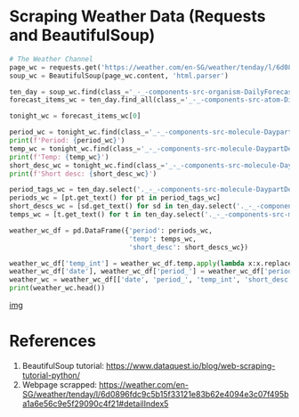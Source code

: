 # Scraping Weather Data (Requests and BeautifulSoup)

```python
# The Weather Channel
page_wc = requests.get('https://weather.com/en-SG/weather/tenday/l/6d0896fdc9c5b15f33121e83b62e4094e3c07f495ba1a6e56c9e5f29090c4f21#detailIndex5')
soup_wc = BeautifulSoup(page_wc.content, 'html.parser')

ten_day = soup_wc.find(class_='_-_-components-src-organism-DailyForecast-DailyForecast--DisclosureList--nosQS')
forecast_items_wc = ten_day.find_all(class_='_-_-components-src-atom-Disclosure-Disclosure--themeList--1Dz21')

tonight_wc = forecast_items_wc[0]

period_wc = tonight_wc.find(class_='_-_-components-src-molecule-DaypartDetails-DailyContent-DailyContent--daypartName--3emSU').get_text()
print(f'Period: {period_wc}')
temp_wc = tonight_wc.find(class_='_-_-components-src-molecule-DaypartDetails-DailyContent-DailyContent--temp--1s3a7').get_text()
print(f'Temp: {temp_wc}')
short_desc_wc = tonight_wc.find(class_='_-_-components-src-molecule-DaypartDetails-DailyContent-DailyContent--narrative--3Ti6_').get_text()
print(f'Short desc: {short_desc_wc}')

period_tags_wc = ten_day.select('._-_-components-src-molecule-DaypartDetails-DailyContent-DailyContent--daypartName--3emSU')
periods_wc = [pt.get_text() for pt in period_tags_wc]
short_descs_wc = [sd.get_text() for sd in ten_day.select('._-_-components-src-molecule-DaypartDetails-DailyContent-DailyContent--narrative--3Ti6_')]
temps_wc = [t.get_text() for t in ten_day.select('._-_-components-src-molecule-DaypartDetails-DailyContent-DailyContent--temp--1s3a7')]

weather_wc_df = pd.DataFrame({'period': periods_wc,
                              'temp': temps_wc,
                              'short_desc': short_descs_wc})

weather_wc_df['temp_int'] = weather_wc_df.temp.apply(lambda x:x.replace(u"\u00b0", '')).astype('int')
weather_wc_df['date'], weather_wc_df['period_'] = weather_wc_df['period'].str.split('|', 1).str
weather_wc = weather_wc_df[['date', 'period_', 'temp_int', 'short_desc']]
print(weather_wc.head())
```

[img](https://github.com/ezhentan/projectsrepo/blob/master/Fun/scraping%20weather%20data/Screenshot%202020-08-18%20at%2011.00.50%20PM.png)

# References

1. BeautifulSoup tutorial: https://www.dataquest.io/blog/web-scraping-tutorial-python/
2. Webpage scrapped: https://weather.com/en-SG/weather/tenday/l/6d0896fdc9c5b15f33121e83b62e4094e3c07f495ba1a6e56c9e5f29090c4f21#detailIndex5
